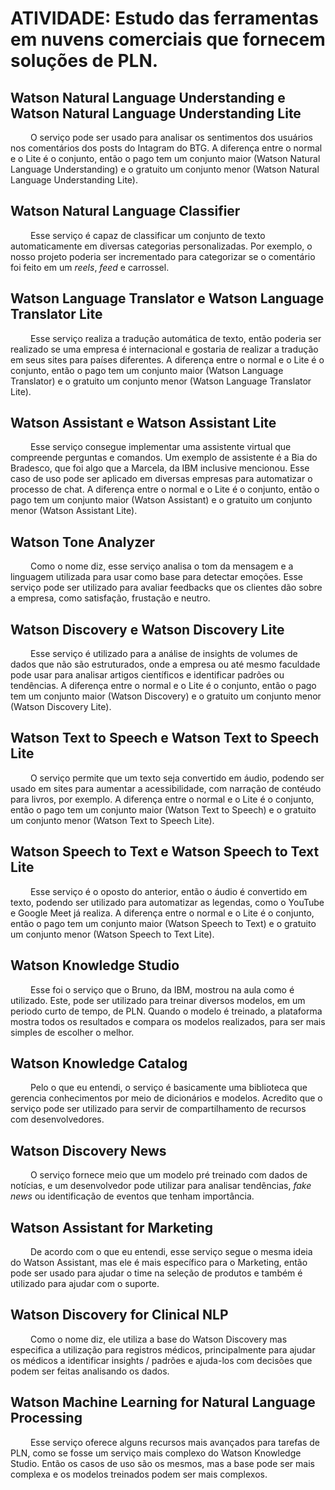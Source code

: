 # **ATIVIDADE: Estudo das ferramentas em nuvens comerciais que fornecem soluções de PLN.**

## Watson Natural Language Understanding e Watson Natural Language Understanding Lite
&emsp;&emsp; O serviço pode ser usado para analisar os sentimentos dos usuários nos comentários dos posts do Intagram do BTG. A diferença entre o normal e o Lite é o conjunto, então o pago tem um conjunto maior (Watson Natural Language Understanding) e o gratuito um conjunto menor (Watson Natural Language Understanding Lite).

## Watson Natural Language Classifier
&emsp;&emsp; Esse serviço é capaz de classificar um conjunto de texto automaticamente em diversas categorias personalizadas. Por exemplo, o nosso projeto poderia ser incrementado para categorizar se o comentário foi feito em um _reels_, _feed_ e carrossel.

## Watson Language Translator e Watson Language Translator Lite
&emsp;&emsp; Esse serviço realiza a tradução automática de texto, então poderia ser realizado se uma empresa é internacional e gostaria de realizar a tradução em seus sites para países diferentes. A diferença entre o normal e o Lite é o conjunto, então o pago tem um conjunto maior (Watson Language Translator) e o gratuito um conjunto menor (Watson Language Translator Lite).

## Watson Assistant e Watson Assistant Lite
&emsp;&emsp; Esse serviço consegue implementar uma assistente virtual que compreende perguntas e comandos. Um exemplo de assistente é a Bia do Bradesco, que foi algo que a Marcela, da IBM inclusive mencionou. Esse caso de uso pode ser aplicado em diversas empresas para automatizar o processo de chat. A diferença entre o normal e o Lite é o conjunto, então o pago tem um conjunto maior (Watson Assistant) e o gratuito um conjunto menor (Watson Assistant Lite).

## Watson Tone Analyzer
&emsp;&emsp; Como o nome diz, esse serviço analisa o tom da mensagem e a linguagem utilizada para usar como base para detectar emoções. Esse serviço pode ser utilizado para avaliar feedbacks que os clientes dão sobre a empresa, como satisfação, frustação e neutro. 

## Watson Discovery e Watson Discovery Lite
&emsp;&emsp; Esse serviço é utilizado para a análise de insights de volumes de dados que não são estruturados, onde a empresa ou até mesmo faculdade pode usar para analisar artigos científicos e identificar padrões ou tendências. A diferença entre o normal e o Lite é o conjunto, então o pago tem um conjunto maior (Watson Discovery) e o gratuito um conjunto menor (Watson Discovery Lite).

## Watson Text to Speech e Watson Text to Speech Lite
&emsp;&emsp; O serviço permite que um texto seja convertido em áudio, podendo ser usado em sites para aumentar a acessibilidade, com narração de contéudo para livros, por exemplo. A diferença entre o normal e o Lite é o conjunto, então o pago tem um conjunto maior (Watson Text to Speech) e o gratuito um conjunto menor (Watson Text to Speech Lite).

## Watson Speech to Text e Watson Speech to Text Lite
&emsp;&emsp; Esse serviço é o oposto do anterior, então o áudio é convertido em texto, podendo ser utilizado para automatizar as legendas, como o YouTube e Google Meet já realiza. A diferença entre o normal e o Lite é o conjunto, então o pago tem um conjunto maior (Watson Speech to Text) e o gratuito um conjunto menor (Watson Speech to Text Lite).

## Watson Knowledge Studio
&emsp;&emsp; Esse foi o serviço que o Bruno, da IBM, mostrou na aula como é utilizado. Este, pode ser utilizado para treinar diversos modelos, em um periodo curto de tempo, de PLN. Quando o modelo é treinado, a plataforma mostra todos os resultados e compara os modelos realizados, para ser mais simples de escolher o melhor.

## Watson Knowledge Catalog
&emsp;&emsp; Pelo o que eu entendi, o serviço é basicamente uma biblioteca que gerencia conhecimentos por meio de dicionários e modelos. Acredito que o serviço pode ser utilizado para servir de compartilhamento de recursos com desenvolvedores. 

## Watson Discovery News
&emsp;&emsp; O serviço fornece meio que um modelo pré treinado com dados de notícias, e um desenvolvedor pode utilizar para analisar tendências, _fake news_ ou identificação de eventos que tenham importância. 

## Watson Assistant for Marketing
&emsp;&emsp; De acordo com o que eu entendi, esse serviço segue o mesma ideia do Watson Assistant, mas ele é mais específico para o Marketing, então pode ser usado para ajudar o time na seleção de produtos e também é utilizado para ajudar com o suporte.

## Watson Discovery for Clinical NLP
&emsp;&emsp; Como o nome diz, ele utiliza a base do Watson Discovery mas especifica a utilização para registros médicos, principalmente para ajudar os médicos a identificar insights / padrões e ajuda-los com decisões que podem ser feitas analisando os dados.

## Watson Machine Learning for Natural Language Processing
&emsp;&emsp; Esse serviço oferece alguns recursos mais avançados para tarefas de PLN, como se fosse um serviço mais complexo do Watson Knowledge Studio. Então os casos de uso são os mesmos, mas a base pode ser mais complexa e os modelos treinados podem ser mais complexos.
